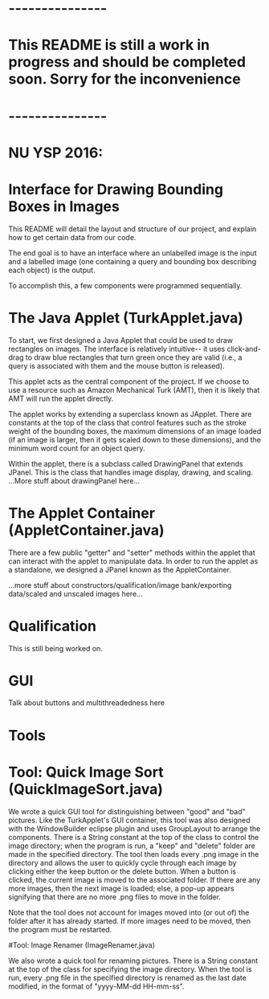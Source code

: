 # --------------- 
# This README is still a work in progress and should be completed soon. Sorry for the inconvenience 
# ---------------
# NU YSP 2016: 
# Interface for Drawing Bounding Boxes in Images

This README will detail the layout and structure of our project, and explain how to get certain data from our code.

The end goal is to have an interface where an unlabelled image is the input and a labelled image (one containing a query and bounding box describing each object) is the output. 

To accomplish this, a few components were programmed sequentially.

# The Java Applet (TurkApplet.java)
To start, we first designed a Java Applet that could be used to draw rectangles on images. The interface is relatively intuitive-- it uses click-and-drag to draw blue rectangles that turn green once they are valid (i.e., a query is associated with them and the mouse button is released).

This applet acts as the central component of the project. If we choose to use a resource such as Amazon Mechanical Turk (AMT), then it is likely that AMT will run the applet directly. 

The applet works by extending a superclass known as JApplet. 
There are constants at the top of the class that control features such as the stroke weight of the bounding boxes, the maximum dimensions of an image loaded (if an image is larger, then it gets scaled down to these dimensions), and the minimum word count for an object query.

Within the applet, there is a subclass called DrawingPanel that extends JPanel. This is the class that handles image display, drawing, and scaling. ...More stuff about drawingPanel here...

# The Applet Container (AppletContainer.java)

There are a few public "getter" and "setter" methods within the applet that can interact with the applet to manipulate data. In order to run the applet as a standalone, we designed a JPanel known as the AppletContainer. 

...more stuff about constructors/qualification/image bank/exporting data/scaled and unscaled images here...

# Qualification

This is still being worked on.

# GUI

Talk about buttons and multithreadedness here

# Tools
# Tool: Quick Image Sort (QuickImageSort.java)

We wrote a quick GUI tool for distinguishing between "good" and "bad" pictures. Like the TurkApplet's GUI container, this tool was also designed with the WindowBuilder eclipse plugin and uses GroupLayout to arrange the components. There is a String constant at the top of the class to control the image directory; when the program is run, a "keep" and "delete" folder are made in the specified directory. The tool then loads every .png image in the directory and allows the user to quickly cycle through each image by clicking either the keep button or the delete button. When a button is clicked, the current image is moved to the associated folder. If there are any more images, then the next image is loaded; else, a pop-up appears signifying that there are no more .png files to move in the folder. 

Note that the tool does not account for images moved into (or out of) the folder after it has already started. If more images need to be moved, then the program must be restarted. 

#Tool: Image Renamer (ImageRenamer.java)

We also wrote a quick tool for renaming pictures. There is a String constant at the top of the class for specifying the image directory. When the tool is run, every .png file in the specified directory is renamed as the last date modified, in the format of "yyyy-MM-dd HH-mm-ss".

